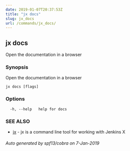 ```yaml
---
date: 2019-01-07T20:37:53Z
title: "jx docs"
slug: jx_docs
url: /commands/jx_docs/
---
```

## jx docs

Open the documentation in a browser

### Synopsis

Open the documentation in a browser

```
jx docs [flags]
```

### Options

```
  -h, --help   help for docs
```

### SEE ALSO

* [jx](/commands/jx/)	 - jx is a command line tool for working with Jenkins X

###### Auto generated by spf13/cobra on 7-Jan-2019
